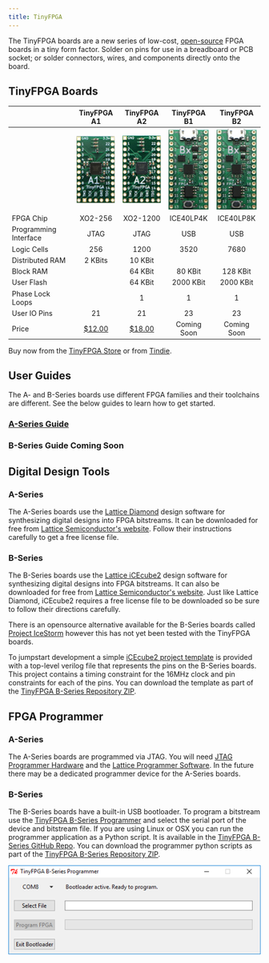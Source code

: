 ```yaml
---
title: TinyFPGA
---
```


The TinyFPGA boards are a new series of low-cost, [open-source](https://github.com/tinyfpga) FPGA boards in a tiny form factor.  Solder on pins for use in a breadboard or PCB socket; or solder connectors, wires, and components directly onto the board.

## TinyFPGA Boards

|                       | TinyFPGA A1 | TinyFPGA A2 | TinyFPGA B1 | TinyFPGA B2 |
|-----------------------|:-----------:|:-----------:|:-----------:|:-----------:|
|                       |![](a1-thumb.jpg)|![](a2-thumb.jpg)|![](bx-thumb.jpg)|![](bx-thumb.jpg)|
| FPGA Chip             |   XO2-256   |   XO2-1200  |  ICE40LP4K  |  ICE40LP8K  |
| Programming Interface |     JTAG    |     JTAG    |     USB     |     USB     | 
| Logic Cells           |     256     |     1200    |     3520    |     7680    |
| Distributed RAM       |   2 KBits   |   10 KBit   |             |             |
| Block RAM             |             |   64 KBit   |   80 KBit   |   128 KBit  |
| User Flash            |             |   64 KBit   |  2000 KBit  |  2000 KBit  |
| Phase Lock Loops      |             |      1      |      1      |      1      |
| User IO Pins          |     21      |     21      |     23      |     23      |
| Price                 |[$12.00](http://store.tinyfpga.com/product/tinyfpga-a1)|[$18.00](http://store.tinyfpga.com/product/tinyfpga-a2)|Coming Soon|Coming Soon|   

Buy now from the [TinyFPGA Store](http://store.tinyfpga.com) or from [Tindie](https://www.tindie.com/stores/tinyfpga/).

## User Guides
The A- and B-Series boards use different FPGA families and their toolchains are different.  See the below guides to learn how to get started.

### [A-Series Guide](a-series-guide.html)

### B-Series Guide Coming Soon

## Digital Design Tools
### A-Series
The A-Series boards use the [Lattice Diamond](http://www.latticesemi.com/latticediamond) design software for synthesizing digital designs into FPGA bitstreams.  It can be downloaded for free from [Lattice Semiconductor's website](http://www.latticesemi.com/latticediamond).  Follow their instructions carefully to get a free license file.

### B-Series
The B-Series boards use the [Lattice iCEcube2](http://www.latticesemi.com/iCEcube2) design software for synthesizing digital designs into FPGA bitstreams.  It can also be downloaded for free from [Lattice Semiconductor's website](http://www.latticesemi.com/iCEcube2).  Just like Lattice Diamond, iCEcube2 requires a free license file to be downloaded so be sure to follow their directions carefully.

There is an opensource alternative available for the B-Series boards called [Project IceStorm](http://www.clifford.at/icestorm/) however this has not yet been tested with the TinyFPGA boards.

To jumpstart development a simple [iCEcube2 project template](https://github.com/tinyfpga/TinyFPGA-B-Series/tree/master/template) is provided with a top-level verilog file that represents the pins on the B-Series boards.  This project contains a timing constraint for the 16MHz clock and pin constraints for each of the pins.  You can download the template as part of the [TinyFPGA B-Series Repository ZIP](https://github.com/tinyfpga/TinyFPGA-B-Series/archive/master.zip).

## FPGA Programmer
### A-Series
The A-Series boards are programmed via JTAG.  You will need [JTAG Programmer Hardware](https://www.ebay.com/sch/i.html?_productid=533163279) and the [Lattice Programmer Software](http://www.latticesemi.com/programmer).  In the future there may be a dedicated programmer device for the A-Series boards.

### B-Series
The B-Series boards have a built-in USB bootloader.  To program a bitstream use the [TinyFPGA B-Series Programmer](https://github.com/tinyfpga/TinyFPGA-Programmer-Application/releases/) and select the serial port of the device and bitstream file.  If you are using Linux or OSX you can run the programmer application as a Python script.  It is available in the [TinyFPGA B-Series GitHub Repo](https://github.com/tinyfpga/TinyFPGA-B-Series/tree/master/programmer). You can download the programmer python scripts as part of the [TinyFPGA B-Series Repository ZIP](https://github.com/tinyfpga/TinyFPGA-B-Series/archive/master.zip).

![](b-programmer.png)


